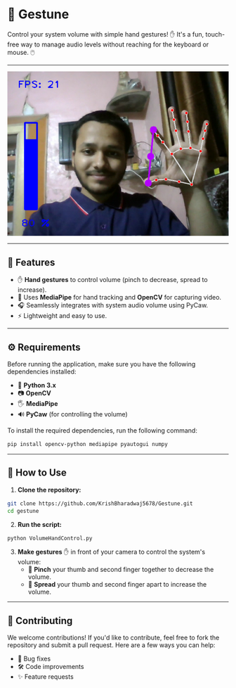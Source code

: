 # 🤚 **Gestune**

Control your system volume with simple hand gestures! ✋ It's a fun, touch-free way to manage audio levels without reaching for the keyboard or mouse. 🖱️

---

![Gesture Volume Control](gestune.png)

---

## 🚀 Features

- ✋ **Hand gestures** to control volume (pinch to decrease, spread to increase).
- 🤖 Uses **MediaPipe** for hand tracking and **OpenCV** for capturing video.
- 🎧 Seamlessly integrates with system audio volume using PyCaw.
- ⚡ Lightweight and easy to use.

---

## ⚙️ Requirements

Before running the application, make sure you have the following dependencies installed:

- 🐍 **Python 3.x**
- 📷 **OpenCV**
- 🖐️ **MediaPipe**
- 🔊 **PyCaw** (for controlling the volume)
  
To install the required dependencies, run the following command:

```bash
pip install opencv-python mediapipe pyautogui numpy
```

---

## 📝 How to Use

1. **Clone the repository:**

```bash
git clone https://github.com/KrishBharadwaj5678/Gestune.git
cd gestune
```

2. **Run the script:**

```bash
python VolumeHandControl.py
```

3. **Make gestures** ✋ in front of your camera to control the system's volume:
    - 🤏 **Pinch** your thumb and second finger together to decrease the volume.
    - 🔽 **Spread** your thumb and second finger apart to increase the volume.

---

## 🤝 Contributing

We welcome contributions! If you'd like to contribute, feel free to fork the repository and submit a pull request. Here are a few ways you can help:
- 🐞 Bug fixes
- 🛠️ Code improvements
- ✨ Feature requests
